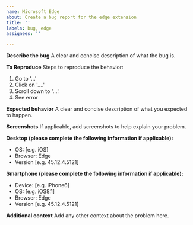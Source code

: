 ```yaml
---
name: Microsoft Edge
about: Create a bug report for the edge extension
title: ''
labels: bug, edge
assignees: ''

---
```


**Describe the bug**
A clear and concise description of what the bug is.

**To Reproduce**
Steps to reproduce the behavior:
1. Go to '...'
2. Click on '....'
3. Scroll down to '....'
4. See error

**Expected behavior**
A clear and concise description of what you expected to happen.

**Screenshots**
If applicable, add screenshots to help explain your problem.

**Desktop (please complete the following information if applicable):**
 - OS: [e.g. iOS]
 - Browser: Edge
 - Version [e.g. 45.12.4.5121]

**Smartphone (please complete the following information if applicable):**
 - Device: [e.g. iPhone6]
 - OS: [e.g. iOS8.1]
 - Browser: Edge
 - Version [e.g. 45.12.4.5121]

**Additional context**
Add any other context about the problem here.
